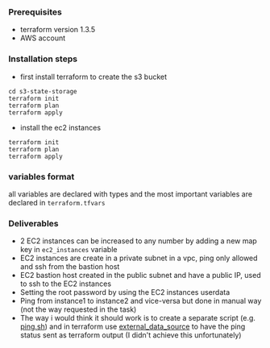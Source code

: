 ### Prerequisites
- terraform version 1.3.5
- AWS account 

### Installation steps
- first install terraform to create the s3 bucket
```shell
cd s3-state-storage
terraform init
terraform plan
terraform apply
```
- install the ec2 instances
```shell
terraform init
terraform plan
terraform apply
```

### variables format
all variables are declared with types and the most important variables are declared in `terraform.tfvars`

### Deliverables
- 2 EC2 instances can be increased to any number by adding a new map key in `ec2_instances` variable
- EC2 instances are create in a private subnet in a vpc, ping only allowed and ssh from the bastion host
- EC2 bastion host created in the public subnet and have a public IP, used to ssh to the EC2 instances
- Setting the root password by using the EC2 instances userdata
- Ping from instance1 to instance2 and vice-versa but done in manual way (not the way requested in the task)
- The way i would think it should work is to create a separate script (e.g. [ping.sh](./ping.sh))
and in terraform use [external_data_source](https://registry.terraform.io/providers/hashicorp/external/latest/docs/data-sources/data_source)
to have the ping status sent as terraform output (I didn't achieve this unfortunately)